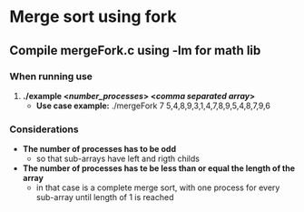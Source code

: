 # Merge sort using fork

## Compile mergeFork.c using  **-lm** for math lib

### When running  use

1. **./example <*number_processes*> <*comma separated array*>**
    * **Use case example:** ./mergeFork 7 5,4,8,9,3,1,4,7,8,9,5,4,8,7,9,6

### Considerations

* **The number of processes has to be odd**
  * so that sub-arrays have left and rigth childs
* **The number of processes has te be less than or equal the length of the array**
  * in that case is a complete merge sort, with one process for every sub-array until length of 1 is reached
